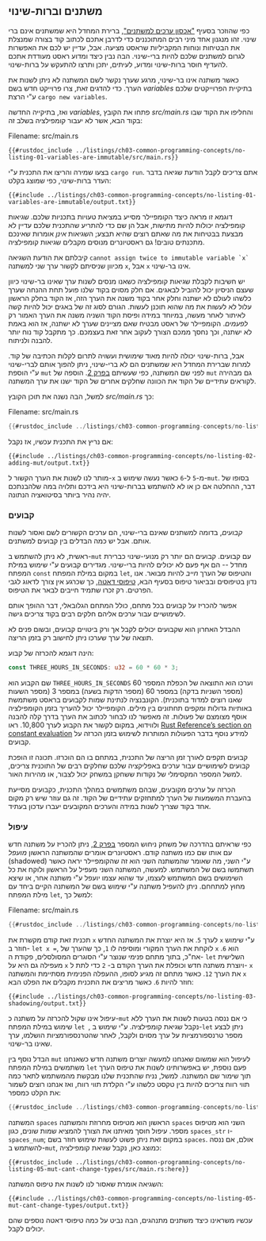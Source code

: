 ## משתנים וברות-שינוי

כפי שהוזכר בסעיף ["אכסון ערכים למשתנים"][storing-values-with-variables]<!-- ignore -->, ברירת המחדל היא שמשתנים אינם ברי שינוי. זהו מנגנון אחד מיני רבים המתוכננים כדי לדרבן אתכם לכתוב קוד בצורה שמנצלת את הבטיחות ונוחות המקביליות שראסט מציעה. אבל, עדיין יש לכם את האפשרות לגרום למשתנים שלכם להיות ברי-שינוי. הבה נבין כיצד ומדוע ראסט מעודדת אתכם להעדיף חוסר ברות-שינוי ומדוע, לעיתים, יתכן ותרצו להתעקש על ברות-שינוי.

כאשר משתנה אינו בר-שינוי, מרגע שערך נקשר לשם המשתנה לא ניתן לשנות את הערך. כדי להדגים זאת, צרו פרוייקט חדש בשם *variables* בתיקיית הפרוייקטים שלכם ע"י הרצת `cargo new variables`.

ואז, בתיקייה החדשה *variables*, פתחו את הקובץ *src/main.rs* והחליפו את הקוד שבו בקוד הבא, אשר לא יעבור קומפילציה בשלב זה:

<span class="filename">Filename: src/main.rs</span>

```rust,ignore,does_not_compile
{{#rustdoc_include ../listings/ch03-common-programming-concepts/no-listing-01-variables-are-immutable/src/main.rs}}
```

בצעו שמירה והריצו את התכנית ע"י `cargo run`. אתם צריכים לקבל הודעת שגיאה בדבר העדר ברות-שינוי, כפי שמוצג בקלט:

```console
{{#include ../listings/ch03-common-programming-concepts/no-listing-01-variables-are-immutable/output.txt}}
```

דוגמא זו מראה כיצד הקומפיילר מסייע במציאת טעויות בתכניות שלכם. שגיאות קומפילציה יכולות להיות מתישות, אבל הן שם כדי להתריע שהתכנית שלכם עדיין לא מבצעת בבטיחות את מה שאתם רוצים שהיא תבצע; השגיאות *אינן* אומרות שאינכם מתכנתים טובים! גם ראסטיונרים מנוסים מקבלים שגיאות קומפילציה.

קיבלתם את הודעת השגיאה `` cannot assign twice to immutable variable `x` `` מכיוון שניסיתם לקשור ערך שני למשתנה `x`, אבל `x` אינו בר-שינוי.

יש חשיבות לקבלת שגיאות קומפילציה כשאנו מנסים לשנות ערך שאינו בר-שינוי כיוון שעצם הניסיון יכול להוביל לבאגים. אם חלק מסוים בקוד שלנו פועל תחת ההנחה שערך כלשהו לעולם לא ישתנה וחלק אחר בקוד משנה את הערך הזה, אז הקוד בחלק הראשון עלול לא לעשות את מה שהוא תוכנן לעשות. הגורם לסוג זה של באגים יכול להיות קשה לאיתור לאחר מעשה, במיוחד במידה ופיסת הקוד השניה משנה את הערך האמור רק *לפעמים*. הקומפיילר של ראסט מבטיח שאם מציינים שערך לא ישתנה, אז הוא באמת לא ישתנה, וכך נחסך ממכם הצורך לעקוב אחר זאת בעצמכם. כך מתקבל קוד נוח יותר להבנה ולניתוח.

אבל, ברות-שינוי יכולה להיות מאוד שימושית ועשויה לתרום לקלות הכתיבה של קוד. למרות שברירת המחדל היא שמשתנים הם לא ברי-שינוי, ניתן להפוך אותם לברי-שינוי ע"י הוספת `mut` לפני שם המשתנה, כפי שעשיתם [בפרק 2][storing-values-with-variables]<!-- ignore -->. הוספה של `mut` גם מבהירה לקוראים עתידיים של הקוד את הכוונה שחלקים אחרים של הקוד ישנו את ערך המשתנה.

למשל, הבה נשנה את תוכן הקובץ *src/main.rs* כך:

<span class="filename">Filename: src/main.rs</span>

```rust
{{#rustdoc_include ../listings/ch03-common-programming-concepts/no-listing-02-adding-mut/src/main.rs}}
```

אם נריץ את התכנית עכשיו, אז נקבל:

```console
{{#include ../listings/ch03-common-programming-concepts/no-listing-02-adding-mut/output.txt}}
```

מותר לנו לשנות את הערך הקשור ל-`x` מ-`5` ל-`6` כאשר נעשה שימוש ב-`mut`. בסופו של דבר, ההחלטה אם כן או לא להשתמש בברות-שינוי היא בידכם ותלויה במה שלהבנתכם יהיה נהיר ביותר בסיטואציה הנתונה.

### קבועים

*קבועים*, בדומה למשתנים שאינם ברי-שינוי, הם ערכים הקשורים לשם ואסור לשנות אותם. אבל יש כמה הבדלים בין קבועים למשתנים.

ראשית, לא ניתן להשתמש ב-`mut` עם קבועים. קבועים הם יותר רק מנועי-שינוי כברירת מחדל -- הם אף פעם לא יכולים להיות ברי-שינוי. מגדירים קבועים ע"י שימוש במילת המפתח `const` במקום במילת המפתח `let`, והטיפוס של הערך *חייב* להיות מבואר. אנו נדון בטיפוסים ובביאור טיפוס בסעיף הבא, [טיפוסי דאטה][data-types]<!-- ignore -->, כך שכרגע אין צורך לדאוג לגבי הפרטים. רק זכרו שתמיד חייבים לבאר את הטיפוס.

אפשר להכריז על קבועים בכל מתחם, כולל המתחם הגלובאלי, דבר ההופך אותם לשימושיים עבור ערכים אליהם חלקים רבים בקוד צריכים גישה.

ההבדל האחרון הוא שקבועים יכולים לקבל אך ורק ביטויים קבועים, ובשום פנים לא תוצאה של ערך שערכו ניתן לחישוב רק בזמן הריצה.

הינה דוגמא להכרזה של קבוע:

```rust
const THREE_HOURS_IN_SECONDS: u32 = 60 * 60 * 3;
```

שם הקבוע הוא `THREE_HOURS_IN_SECONDS` וערכו הוא התוצאה של הכפלת המספר 60 (מספר השניות בדקה) במספר 60 (מספר הדקות בשעה) במספר 3 (מספר השעות שאנו רוצים למדוד בתוכנית). הקונבנציה לנתינת שמות לקבועים בראסט משתמשת באותיות גדולות ומקפים תחתונים בין מילים. הקומפיילר יכול להעריך בזמן הקומפילציה אוסף מצומצם של פעולות. זה מאפשר לנו לבחור לכתוב את הערך בדרך קלה להבנה ולווידוא, במקום לקשור את הקבוע לערך 10,800. ראו [Rust Reference’s section on constant evaluation][const-eval] למידע נוסף בדבר הפעולות המותרות לשימוש בזמן הכרזה על קבועים.

קבועים תקפים לאורך זמן הריצה של התכנית, במתחם בו הם הוכרזו. תכונה זו הופכת קבועים לשימושיים עבור ערכים באפליקציה שלכם שחלקים רבים של התוכנית צריכים, למשל המספר המקסימלי של נקודות ששחקן במשחק יכול לצבור, או מהירות האור.

הכרזה על ערכים מקובעים, שבהם משתמשים במהלך התכנית, כקבועים מסייעת בהעברת המשמעות של הערך למתחזקים עתידיים של הקוד. זה גם עוזר שיש רק מקום אחד בקוד שצריך לשנות במידה והערכים המקובעים יעברו עדכון בעתיד.

### עיפול

כפי שראיתם בהדרכה של משחק ניחוש המספר [בפרק 2]()<!-- ignore -->, ניתן להכריז על משתנה חדש עם אותו שם כמו משתנה קודם. ראסטיונרים אומרים שהמשתנה הראשון *מועפל* (shadowed) ע"י השני, מה שאומר שהמשתנה השני הוא זה שהקומפיילר יראה כאשר תשתמשו בשם של המשתמש. למעשה, המשתנה השני מעפיל על הראשון ולוקח את כל השימושים בשם המשתמש לעצמו, עד שהוא עצמו יועפל ע"י משתנה אחר, או שיצא מחוץ למתחחם. ניתן להעפיל משתנה ע"י שימוש בשם של המשתנה הקיים ביחד עם מילת המפתח `let`, למשל כך:

<span class="filename">Filename: src/main.rs</span>

```rust
{{#rustdoc_include ../listings/ch03-common-programming-concepts/no-listing-03-shadowing/src/main.rs}}
```

תכנית זאת קודם מקשרת את `x` לערך `5`. אז היא יוצרת את המשתנה החדש `x` ע"י שימוש חוזר ב- `let x =`, לוקחת את הערך המקורי ומוסיפה לו `1`, כך שהערך של `x` הוא `6`. אח"כ, בתוך מתחם פנימי שנוצר ע"י הסוגרים המסולסלים, פקודת ה- `let` השלישית מעפילה גם היא על `x` ויוצרת משתנה חדש וכופלת את הערך הקודם ב- `2` כדי לתת ל- `x` את הערך `12`. כאשר מתחם זה מגיע לסופו, ההעפלה הפנימית מסתיימת והמשתנה `x` חוזר להיות `6`. כאשר מריצים את התכנית מקבלים את הפלט הבא:

```console
{{#include ../listings/ch03-common-programming-concepts/no-listing-03-shadowing/output.txt}}
```

עיפול אינו שקול להכרזה על משתנה כ-`mut` כי אם ננסה בטעות לשנות את הערך ללא שימוש במילת המפתח `let `, נקבל שגיאת קומפילציה. ע"י שימוש ב-`let` ניתן לבצע מספר טרנספורמציות על ערך מסוים ולקבל, לאחר שהטרנספורמציות הושלמו, ערך שאינו בר-שינוי.

הבדל נוסף בין `mut` לעיפול הוא שמשום שאנחנו למעשה יוצרים משתנה חדש כשאנחנו משתמשים במילת המפתח `let` פעם נוספת, יש באפשרותינו לשנות את טיפוס הערך תוך שימור שם המשתנה. למשל, נניח שהתכנית שלנו מבקשת מהמשתמש לתאר כמה תווי רווח צריכים להיות בין טקסט כלשהו ע"י הקלדת תווי רווח, ואז אנחנו רוצים לשמור את הקלט כמספר:

```rust
{{#rustdoc_include ../listings/ch03-common-programming-concepts/no-listing-04-shadowing-can-change-types/src/main.rs:here}}
```

המשתנה `spaces` הראשון הוא מטיפוס מחרוזת והמשתנה `spaces` השני הוא מטיפוס מספר. עיפול חוסך מאיתנו את הצורך להמציא שמות שונים, כגון `spaces_str` ו-`spaces_num`; במקום זאת ניתן פשוט לעשות שימוש חוזר בשם `spaces`. אולם, אם ננסה להשתמש ב-`mut`, כמוצג כאן, נקבל שגיאת קומפילציה:

```rust,ignore,does_not_compile
{{#rustdoc_include ../listings/ch03-common-programming-concepts/no-listing-05-mut-cant-change-types/src/main.rs:here}}
```

השגיאה אומרת שאסור לנו לשנות את טיפוס המשתנה:

```console
{{#include ../listings/ch03-common-programming-concepts/no-listing-05-mut-cant-change-types/output.txt}}
```

עכשיו משראינו כיצד משתנים מתנהגים, הבה נביט על כמה טיפוסי דאטה נוספים שהם יכולים לקבל.

[comparing-the-guess-to-the-secret-number]:
ch02-00-guessing-game-tutorial.html#comparing-the-guess-to-the-secret-number
[data-types]: ch03-02-data-types.html#data-types
[storing-values-with-variables]: ch02-00-guessing-game-tutorial.html#storing-values-with-variables
[const-eval]: ../reference/const_eval.html